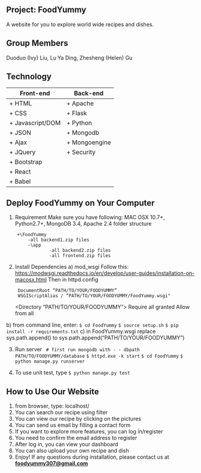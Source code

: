 ## Project: FoodYummy
A website for you to explore world wide recipes and dishes.
## Group Members
Duoduo (Ivy) Liu, Lu Ya Ding, Zhesheng (Helen) Gu
## Technology
| Front-end  |  Back-end |
| ------------ | -----------|
|+ HTML | + Apache	|
|+ CSS | + Flask |
|+ Javascript/DOM | + Python |
|+ JSON | + Mongodb |
|+ Ajax | + Mongoengine |
|+ JQuery | + Security |
|+ Bootstrap  |  	|
|+ 	React	| |
|+ Babel | |

## Deploy FoodYummy on Your Computer

1. Requirement
Make sure you have following:
 	MAC OSX 10.7+, Python2.7+, MongoDB 3.4, Apache 2.4
folder structure
```	
    +\FoodYummy
		-all backend1.zip files
		-\app
				-all backend2.zip files
				-all frontend.zip files
```
2. Install Dependencies
a) mod_wsgi
	Follow this: https://modwsgi.readthedocs.io/en/develop/user-guides/installation-on-macosx.html
	Then in httpd.config 
	
		DocumentRoot “PATH/TO/YOUR/FOODYUMMY”
		WSGIScriptAlias / “PATH/TO/YOUR/FOODYUMMY/FoodYummy.wsgi"
	<Directory “PATH/TO/YOUR/FOODYUMMY”>
  		  Require all granted
  		  Allow from all
		</Directory>

b) from command line, enter:
	`$ cd FoodYummy`
	`$ source setup.sh`
	`$ pip install -r requirements.txt`
c) in FoodYummy.wsgi
	replace sys.path.append() to sys.path.append(“PATH/TO/YOUR/FOODYUMMY”)

3. Run server 
	` # first run mongodb with - - dbpath PATH/TO/FOODYUMMY/database`
	`$ httpd.exe -k start`
	`$ cd FoodYummy`
	`$ python manage.py runserver`

4. To use unit test, type
	`$ python manage.py test`
## How to Use Our Website
1. from browser, type:
	localhost/
2. You can search our recipe using filter
3. You can view our recipe by clicking on the pictures
4. You can send us email by filling a contact form
5. If you want to explore more features, you can log in/register
6. You need to confirm the email address to register
7. After log in, you can view your dashboard
8. You can also upload your own recipe and dish
9. Enjoy! If any questions during installation, please contact us at **foodyummy307@gmail.com**



	

	

	
